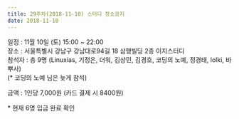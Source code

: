 ```yaml
---
title: 29주차(2018-11-10) 스터디 장소공지
date: 2018-11-10
---
```


<p>
일정 : 11월 10일 (토) 15:00 ~ 22:00<br>
장소 : 서울특별시 강남구 강남대로94길 18 삼행빌딩 2층 이지스터디<br>
참석자 : 총 9명 (Linuxias, 기정은, 더워, 김상민, 김경호, 코딩의 노예, 정경태, lolki, 바뿌사)<br>
(* 코딩의 노예 님은 늦게 참석)
</p><p>
금액 : 1인당 7,000원 (카드 결제 시 8400원)<br>
</p><p>
* 현재 6명 입금 완료 확인
</p>
